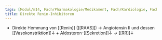 ```yaml
---
tags: [Modul/m14, Fach/Pharmakologie/Medikament, Fach/Kardiologie, Fach/Nephrologie]
title: Direkte Renin-Inhibitoren
---
```

- Direkte Hemmung von [[Renin]] ([[RAAS]]) → Angiotensin II und dessen [[Vasokonstriktion]]↓ + Aldosteron-[[Sekretion]]↓ → [[RR]]↓


